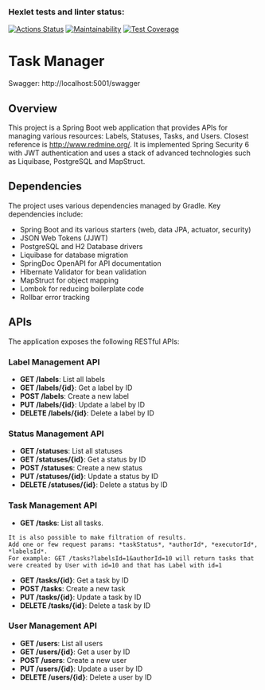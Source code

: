 ### Hexlet tests and linter status:
[![Actions Status](https://github.com/bazilval/java-project-73/workflows/hexlet-check/badge.svg)](https://github.com/bazilval/java-project-73/actions)
[![Maintainability](https://api.codeclimate.com/v1/badges/b05a89138a4a9a33a504/maintainability)](https://codeclimate.com/github/bazilval/java-project-73/maintainability)
[![Test Coverage](https://api.codeclimate.com/v1/badges/b05a89138a4a9a33a504/test_coverage)](https://codeclimate.com/github/bazilval/java-project-73/test_coverage)

# Task Manager

Swagger: http://localhost:5001/swagger

## Overview
This project is a Spring Boot web application that provides APIs for managing various resources: Labels, Statuses, Tasks, and Users. Closest reference is http://www.redmine.org/.
It is implemented Spring Security 6 with JWT authentication and uses a stack of advanced technologies such as Liquibase, PostgreSQL and MapStruct.

## Dependencies

The project uses various dependencies managed by Gradle. Key dependencies include:

-   Spring Boot and its various starters (web, data JPA, actuator, security)
-   JSON Web Tokens (JJWT)
-   PostgreSQL and H2 Database drivers
-   Liquibase for database migration
-   SpringDoc OpenAPI for API documentation
-   Hibernate Validator for bean validation
-   MapStruct for object mapping
-   Lombok for reducing boilerplate code
-   Rollbar error tracking

## APIs

The application exposes the following RESTful APIs:

### Label Management API

-   **GET /labels**: List all labels
-   **GET /labels/{id}**: Get a label by ID
-   **POST /labels**: Create a new label
-   **PUT /labels/{id}**: Update a label by ID
-   **DELETE /labels/{id}**: Delete a label by ID

### Status Management API

-   **GET /statuses**: List all statuses
-   **GET /statuses/{id}**: Get a status by ID
-   **POST /statuses**: Create a new status
-   **PUT /statuses/{id}**: Update a status by ID
-   **DELETE /statuses/{id}**: Delete a status by ID

### Task Management API

-   **GET /tasks**: List all tasks.
```
It is also possible to make filtration of results.
Add one or few request params: *taskStatus*, *authorId*, *executorId*, *labelsId*.
For example: GET /tasks?labelsId=1&authorId=10 will return tasks that were created by User with id=10 and that has Label with id=1
```
-   **GET /tasks/{id}**: Get a task by ID
-   **POST /tasks**: Create a new task
-   **PUT /tasks/{id}**: Update a task by ID
-   **DELETE /tasks/{id}**: Delete a task by ID

### User Management API

-   **GET /users**: List all users
-   **GET /users/{id}**: Get a user by ID
-   **POST /users**: Create a new user
-   **PUT /users/{id}**: Update a user by ID
-   **DELETE /users/{id}**: Delete a user by ID